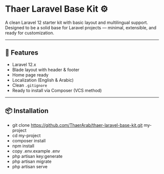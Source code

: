 # Thaer Laravel Base Kit ⚙️

A clean Laravel 12 starter kit with basic layout and multilingual support.  
Designed to be a solid base for Laravel projects — minimal, extensible, and ready for customization.

---

## 🚀 Features

- Laravel 12.x
- Blade layout with header & footer
- Home page ready
- Localization (English & Arabic)
- Clean `.gitignore`
- Ready to install via Composer (VCS method)

---

## 📦 Installation

- git clone https://github.com/ThaerArab/thaer-laravel-base-kit.git my-project
- cd my-project
- composer install
- npm install
- copy .env.example .env  
- php artisan key:generate
- php artisan migrate
- php artisan serve
